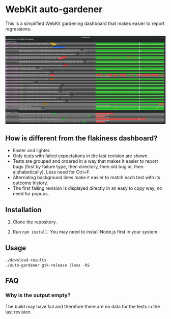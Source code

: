 # WebKit auto-gardener

This is a simplified WebKit gardening dashboard that makes easier to report regressions.

![](.images/screenshot.png)

## How is different from the flakiness dashboard?

 * Faster and lighter.
 * Only tests with failed expectations in the last revision are shown.
 * Tests are grouped and ordered in a way that makes it easier to report bugs (first by failure type, then directory, then old bug id, then alphabetically). Less need for Ctrl+F.
 * Alternating background lines make it easier to match each test with its outcome history.
 * The first failing revision is displayed directly in an easy to copy way, no need for popups.

## Installation

1. Clone the repository.

2. Run `npm install`. You may need to install Node.js first in your system.

## Usage

```
./download-results
./auto-gardener gtk-release |less -RS
```

## FAQ

### Why is the output empty?

The build may have fail and therefore there are no data for the tests in the last revision.

